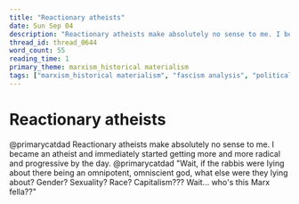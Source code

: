 ```yaml
---
title: "Reactionary atheists"
date: Sun Sep 04
description: "Reactionary atheists make absolutely no sense to me. I became an atheist and immediately started getting more and more radical and progressive by the day."
thread_id: thread_0644
word_count: 55
reading_time: 1
primary_theme: marxism_historical materialism
tags: ["marxism_historical materialism", "fascism analysis", "political economy"]
---
```


# Reactionary atheists

@primarycatdad Reactionary atheists make absolutely no sense to me. I became an atheist and immediately started getting more and more radical and progressive by the day. @primarycatdad "Wait, if the rabbis were lying about there being an omnipotent, omniscient god, what else were they lying about? Gender? Sexuality? Race? Capitalism??? Wait... who's this Marx fella??"